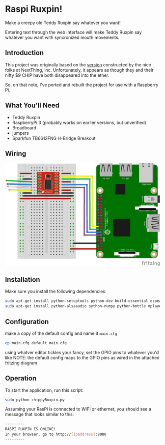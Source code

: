 # Raspi Ruxpin!

Make a creepy old Teddy Ruxpin say whatever you want!

Entering text through the web interface will make Teddy Ruxpin say whatever you want with syncronized mouth movements.

## Introduction

This project was originally based on the [version](https://www.hackster.io/chip/c-h-i-p-py-ruxpin-5f02f1) constructed by the nice folks at NextThing, inc. Unfortunately, it appears as though they and their nifty $9 CHIP have both disappeared into the ether.

So, on that note, I've ported and rebuilt the project for use with a Raspberry Pi.


## What You'll Need
- Teddy Ruxpin
- RaspberryPi 3 (probably works on earlier versions, but unverified)
- Breadboard
- jumpers
- Sparkfun TB6612FNG H-Bridge Breakout

## Wiring
![Fritzing](fritzing.png)

## Installation

Make sure you install the following dependencies:

```sh
sudo apt-get install python-setuptools python-dev build-essential espeak alsa-utils
sudo apt-get install python-alsaaudio python-numpy python-bottle mplayer
```

## Configuration
make a copy of the default config and name it `main.cfg`
```sh
cp main.cfg.default main.cfg
```

using whatver editor tickles your fancy, set the GPIO pins to whatever you'd like
NOTE: the default config maps to the GPIO pins as wired in the attached fritzing diagram

## Operation
To start the application, run this script:

```sh
sudo python chippyRuxpin.py
```

Assuming your RasPi is connected to WIFI or ethernet, you should see a message that looks similar to this:

```sh
---------
RASPI RUXPIN IS ONLINE!
In your browser, go to http://[ipaddress]:8080
---------
```

